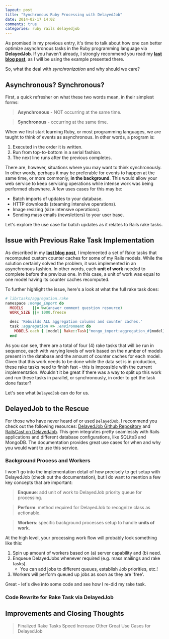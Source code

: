 ```yaml
---
layout: post
title: "Synchronous Ruby Processing with DelayedJob"
date: 2014-02-17 14:02
comments: true
categories: ruby rails delayedjob
---
```


As promised in my previous entry, it's time to talk about how one can better optimize asynchronous tasks in the Ruby programming language via **DelayedJob**. If you haven't already, I strongly recommend you read my **[last blog post](http://carlosplusplus.github.io/blog/2014/02/01/testing-rake-tasks-with-rspec/)**, as I will be using the example presented there.

So, what the deal with *synchronization* and why should we care?

## Asynchronous? Synchronous?

First, a quick refresher on what these two words mean, in their simplest forms:

> **Asynchronous** - NOT occurring at the same time.  

> **Synchronous** -  occurring at the same time.

When we first start learning Ruby, or most programming languages, we are taught to think of events as asynchronous. In other words, a program is:

1. Executed in the order it is written.
2. Run from top-to-bottom in a serial fashion.
3. The next line runs after the previous completes.

There are, however, situations where you may want to think synchronously. In other words, perhaps it may be preferable for events to happen at the same time, or more commonly, **in the background**. This would allow your web service to keep servicing operations while intense work was being performed elsewhere. A few uses cases for this may be:

- Batch imports of updates to your database.
- HTTP downloads (steaming intensive operations).
- Image resizing (size intensive operations).
- Sending mass emails (newsletters) to your user base.

Let's explore the use case for batch updates as it relates to Rails rake tasks.

## Issue with Previous Rake Task Implementation

As described in my **[last blog post](http://carlosplusplus.github.io/blog/2014/02/01/testing-rake-tasks-with-rspec/)**, I implemented a set of Rake tasks that recomputed custom counter caches for some of my Rails models. While the solution certainly solved the problem, it was implemented in an asynchronous fashion. In other words, each **unit of work** needed to complete before the previous one. In this case, a unit of work was equal to one model having its counter caches recomputed.  

To further highlight the issue, here's a look at what the full rake task does:

```ruby
# lib/tasks/aggregation.rake
namespace :mongo_import do
  MODELS    ||= %w(answer comment question resource)
  WORK_SIZE ||= 1000.freeze

  desc 'Rebuilds ALL aggregation columns and counter caches.'
  task :aggregation => :environment do
    MODELS.each { |model| Rake::Task["mongo_import:aggregation_#{model}"].invoke }
  end

```

As you can see, there are a total of four (4) rake tasks that will be run in sequence, each with varying levels of work based on the number of models present in the database and the amount of counter caches for each model. Given that this work needs to be done while the data set is in production, these rake tasks need to finish fast - this is impossible with the current implementation. Wouldn't it be great if there was a way to split up this work and run these tasks in parallel, or synchronously, in order to get the task done faster?

Let's see what `DelayedJob` can do for us.

## DelayedJob to the Rescue

For those who have never heard of or used `DelayedJob`, I recommend you check out the following resources: [DelayedJob Github Repository](www.example.com) and [RailsCast on DelayedJob](www.example.com). This gem integrates pretty seamlessly with Rails applications and different database configurations, like SQLite3 and MongoDB. The documentation provides great use cases for when and why you would want to use this service.

### Background Process and Workers

I won't go into the implementation detail of how precisely to get setup with DelayedJob (check out the documentation), but I do want to mention a few key concepts that are important:

> **Enqueue**: add unit of work to DelayedJob priority queue for processing.

> **Perform**: method required for DelayedJob to recognize class as actionable.

> **Workers**: specific background processes setup to handle **units of work**.

At the high level, your processing work flow will probably look something like this:

1. Spin up amount of workers based on (a) server capability and (b) need.
2. Enqueue DelayedJobs whenever required (e.g. mass mailings and rake tasks).
    - You can add jobs to different queues, establish Job priorities, etc.!
3. Workers will perform queued up jobs as soon as they are 'free'.

Great - let's dive into some code and see how I re-did my rake task.

### Code Rewrite for Rake Task via DelayedJob



## Improvements and Closing Thoughts

> Finalized Rake Tasks
> Speed Increase
> Other Great Use Cases for DelayedJob